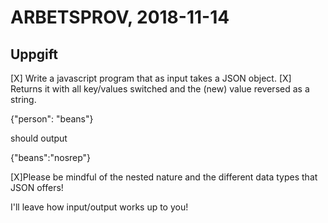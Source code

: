 # ARBETSPROV, 2018-11-14


## Uppgift

[X] Write a javascript program that as input takes a JSON object. 
[X] Returns it with all key/values switched and the (new) value reversed as a string.

{"person": "beans"}

should output

{"beans":"nosrep"}

[X]Please be mindful of the nested nature and the different data types that JSON offers! 

I'll leave how input/output works up to you!